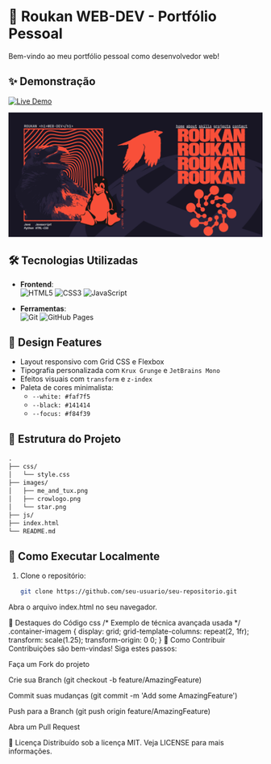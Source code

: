 # 🚀 Roukan WEB-DEV - Portfólio Pessoal

Bem-vindo ao meu portfólio pessoal como desenvolvedor web! 

## ✨ Demonstração

[![Live Demo](https://img.shields.io/badge/-Live%20Demo-blue?style=for-the-badge)](https://gabrielgit10110.github.io/)

![Captura de Tela do Site](images/screenshot.png)

## 🛠 Tecnologias Utilizadas

- **Frontend**:  
  ![HTML5](https://img.shields.io/badge/-HTML5-E34F26?logo=html5&logoColor=white)
  ![CSS3](https://img.shields.io/badge/-CSS3-1572B6?logo=css3&logoColor=white)
  ![JavaScript](https://img.shields.io/badge/-JavaScript-F7DF1E?logo=javascript&logoColor=black)

- **Ferramentas**:  
  ![Git](https://img.shields.io/badge/-Git-F05032?logo=git&logoColor=white)
  ![GitHub Pages](https://img.shields.io/badge/-GitHub%20Pages-222222?logo=github&logoColor=white)

## 🎨 Design Features

- Layout responsivo com Grid CSS e Flexbox
- Tipografia personalizada com `Krux Grunge` e `JetBrains Mono`
- Efeitos visuais com `transform` e `z-index`
- Paleta de cores minimalista:
  - `--white: #faf7f5`
  - `--black: #141414`
  - `--focus: #f84f39`

## 📂 Estrutura do Projeto
```plaintext
.
├── css/
│   └── style.css
├── images/
│   ├── me_and_tux.png
│   ├── crowlogo.png
│   └── star.png
├── js/
├── index.html
└── README.md
```
## 🚀 Como Executar Localmente

1. Clone o repositório:
   ```bash
   git clone https://github.com/seu-usuario/seu-repositorio.git
Abra o arquivo index.html no seu navegador.

🌟 Destaques do Código
css
/* Exemplo de técnica avançada usada */
.container-imagem {
  display: grid;
  grid-template-columns: repeat(2, 1fr);
  transform: scale(1.25);
  transform-origin: 0 0;
}
🤝 Como Contribuir
Contribuições são bem-vindas! Siga estes passos:

Faça um Fork do projeto

Crie sua Branch (git checkout -b feature/AmazingFeature)

Commit suas mudanças (git commit -m 'Add some AmazingFeature')

Push para a Branch (git push origin feature/AmazingFeature)

Abra um Pull Request

📄 Licença
Distribuído sob a licença MIT. Veja LICENSE para mais informações.
